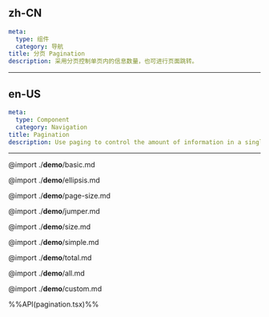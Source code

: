 ## zh-CN
```yaml
meta:
  type: 组件
  category: 导航
title: 分页 Pagination
description: 采用分页控制单页内的信息数量，也可进行页面跳转。
```
---
## en-US
```yaml
meta:
  type: Component
  category: Navigation
title: Pagination
description: Use paging to control the amount of information in a single page, and page jumps can also be performed.
```
---

@import ./__demo__/basic.md

@import ./__demo__/ellipsis.md

@import ./__demo__/page-size.md

@import ./__demo__/jumper.md

@import ./__demo__/size.md

@import ./__demo__/simple.md

@import ./__demo__/total.md

@import ./__demo__/all.md

@import ./__demo__/custom.md

%%API(pagination.tsx)%%
